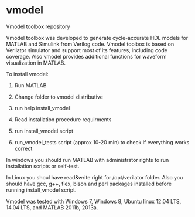 # vmodel
Vmodel toolbox repository

Vmodel toolbox was developed to generate cycle-accurate HDL models for MATLAB and Simulink from Verilog code.
Vmodel toolbox is based on Verilator simulator and support most of its features, including code coverage.
Also vmodel provides additional functions for waveform visualization in MATLAB.


To install vmodel:

1. Run MATLAB

2. Change folder to vmodel distributive

3. run help install_vmodel

4. Read installation procedure requirments

5. run install_vmodel script

6. run_vmodel_tests script (approx 10-20 min) to check if everything works correct

In windows you should run MATLAB with administrator rights to run installation scripts or self-test.

In Linux you shoul have read&write right for /opt/verilator folder. Also you should have
gcc, g++, flex, bison and perl packages installed before running install_vmodel script.

Vmodel was tested with Windows 7, Windows 8, Ubuntu linux 12.04 LTS, 14.04 LTS,
and MATLAB 2011b, 2013a.
